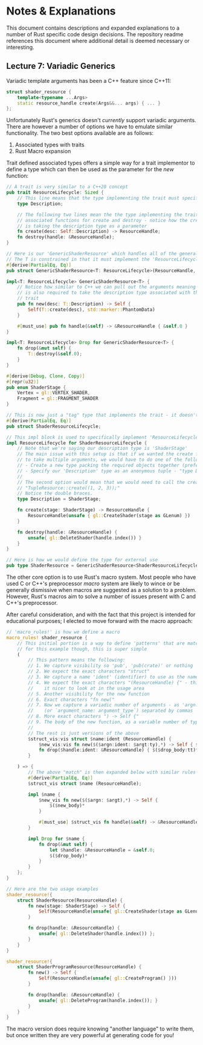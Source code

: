 # Notes & Explanations

This document contains descriptions and expanded explanations to a number of Rust specific code design decisions. The repository readme references this document where additional detail is deemed necessary or interesting.

## Lecture 7: Variadic Generics

Variadic template arguments has been a C++ feature since C++11:
```cpp
struct shader_resource {
    template<typename ...Args>
    static resource_handle create(Args&&... args) { ... }
};
```
Unfortunately Rust's generics doesn't _currently_ support variadic arguments. There are however a number of options we have to emulate similar functionality. The two best options available are as follows:
1. Associated types with traits
2. Rust Macro expansion

Trait defined associated types offers a simple way for a trait implementor to define a type which can then be used as the parameter for the _new_ function:
```rs
// A trait is very similar to a C++20 concept
pub trait ResourceLifecycle: Sized {
    // This line means that the type implementing the trait must specify a description type
    type Description;

    // The following two lines mean the the type implementing the trait must specify
    // associated functions for create and destroy - notice how the create function
    // is taking the description type as a parameter
    fn create(desc: Self::Description) -> ResourceHandle;
    fn destroy(handle: &ResourceHandle);
}

// Here is our 'GenericShaderResource' which handles all of the general logic
// The T is constrained in that it must implement the 'ResourceLifecycle' trait
#[derive(PartialEq, Eq)]
pub struct GenericShaderResource<T: ResourceLifecycle>(ResourceHandle, std::marker::PhantomData<T>);

impl<T: ResourceLifecycle> GenericShaderResource<T> {
    // Notice how similar to C++ we can pull out the arguments meaning that this new function
    // is also required to take the description type associated with the 'ResourceLifecycle'
    // trait
    pub fn new(desc: T::Description) -> Self {
        Self(T::create(desc), std::marker::PhantomData)
    }

    #[must_use] pub fn handle(&self) -> &ResourceHandle { &self.0 }
}

impl<T: ResourceLifecycle> Drop for GenericShaderResource<T> {
    fn drop(&mut self) {
        T::destroy(&self.0);
    }
}

#[derive(Debug, Clone, Copy)]
#[repr(u32)]
pub enum ShaderStage {
    Vertex = gl::VERTEX_SHADER,
    Fragment = gl::FRAGMENT_SHADER
}

// This is now just a "tag" type that implements the trait - it doesn't contain data
#[derive(PartialEq, Eq)]
pub struct ShaderResourceLifecycle;

// This impl block is used to specifically implement 'ResourceLifecycle'
impl ResourceLifecycle for ShaderResourceLifecycle {
    // Note that we're saying our description type is 'ShaderStage'
    // The main issue with this setup is that if we wanted the create function
    // to take multiple arguments, we would have to do one of the following:
    // - Create a new type packing the required objects together (preferred)
    // - Specify our 'Description' type as an anonymous tuple - "type Description = (u32, u32, u32);"
    //
    // The second option would mean that we would need to call the create function like so:
    // "TupleResource::create((1, 2, 3));"
    // Notice the double braces.
    type Description = ShaderStage;

    fn create(stage: ShaderStage) -> ResourceHandle {
        ResourceHandle(unsafe { gl::CreateShader(stage as GLenum) })
    }

    fn destroy(handle: &ResourceHandle) {
        unsafe{ gl::DeleteShader(handle.index()) }
    }
}

// Here is how we would define the type for external use
pub type ShaderResource = GenericShaderResource<ShaderResourceLifecycle>;
```

The other core option is to use Rust's macro system. Most people who have used C or C++'s preprocessor _macro_ system are likely to wince or be generally dismissive when macros are suggested as a solution to a problem. However, Rust's macros aim to solve a number of issues present with C and C++'s preprocessor.

After careful consideration, and with the fact that this project is intended for educational purposes; I elected to move forward with the macro approach:
```rs
// 'macro_rules!' is how we define a macro
macro_rules! shader_resource {
    // This initial portion is a way to define 'patterns' that are matched against
    // for this example though, this is super simple
    (
        // This pattern means the following:
        // 1. We capture visibility so 'pub', 'pub(crate)' or nothing
        // 2. We expect the exact characters "struct"
        // 3. We capture a name 'ident' (identifier) to use as the name
        // 4. We expect the exact characters "(ResourceHandle) {" - this design makes
        //    it nicer to look at in the usage area
        // 5. Another visibility for the new function
        // 6. Exact characters "fn new("
        // 7. Now we capture a variadic number of arguments - as 'argn: argt'
        //    (or `argument_name: argument_type`) separated by commas
        // 8. More exact characters ") -> Self {"
        // 9. The body of the new function, as a variable number of type-trees
        //
        // The rest is just versions of the above
        $struct_vis:vis struct $name:ident (ResourceHandle) {
            $new_vis:vis fn new($($argn:ident: $argt:ty),*) -> Self { $($new_body:tt)* }
            fn drop($handle:ident: &ResourceHandle) { $($drop_body:tt)* }
        }

    ) => {
        // The above "match" is then expanded below with similar rules
        #[derive(PartialEq, Eq)]
        $struct_vis struct $name (ResourceHandle);

        impl $name {
            $new_vis fn new($($argn: $argt),*) -> Self {
                $($new_body)*
            }

            #[must_use] $struct_vis fn handle(&self) -> &ResourceHandle { &self.0 }
        }

        impl Drop for $name {
            fn drop(&mut self) {
                let $handle: &ResourceHandle = &self.0;
                $($drop_body)*
            }
        }
    };
}

// Here are the two usage examples
shader_resource!{
    struct ShaderResource(ResourceHandle) {
        fn new(stage: ShaderStage) -> Self {
            Self(ResourceHandle(unsafe{ gl::CreateShader(stage as GLenum) }))
        }

        fn drop(handle: &ResourceHandle) {
            unsafe{ gl::DeleteShader(handle.index()) };
        }
    }
}

shader_resource!{
    struct ShaderProgramResource(ResourceHandle) {
        fn new() -> Self {
            Self(ResourceHandle(unsafe{ gl::CreateProgram() }))
        }

        fn drop(handle: &ResourceHandle) {
            unsafe{ gl::DeleteProgram(handle.index()); }
        }
    }
}
```
The macro version does require knowing "another language" to write them, but once written they are very powerful at generating code for you!